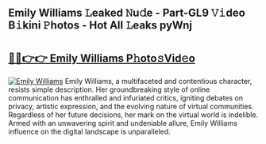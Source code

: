## Emily Williams 𝙻eaked 𝙽u𝚍e - Part-GL9 𝚅𝚒deo B𝚒kini 𝙿hotos - Hot All 𝙻eaks pyWnj

# <h2><a href="http://ld0dqd.urlbe.top/?page=Emily+Williams">🔗🔗👉👉 Emily Williams P𝚑oto𝚜Vid𝚎o</a></h2>

[![Emily Williams](https://i.imgur.com/eBuTRDB.gif)](http://ld0dqd.urlbe.top/?page=Emily+Williams)
Emily Williams, a multifaceted and contentious character, resists simple description. Her groundbreaking style of online communication has enthralled and infuriated critics, igniting debates on privacy, artistic expression, and the evolving nature of virtual communities. Regardless of her future decisions, her mark on the virtual world is indelible. Armed with an unwavering spirit and undeniable allure, Emily Williams influence on the digital landscape is unparalleled.
